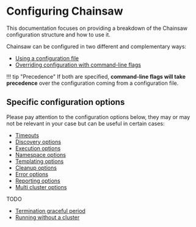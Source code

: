 # Configuring Chainsaw

This documentation focuses on providing a breakdown of the Chainsaw configuration structure and how to use it.

Chainsaw can be configured in two different and complementary ways:

- [Using a configuration file](./file.md)
- [Overriding configuration with command-line flags](./flags.md)

!!! tip "Precedence"
    If both are specified, **command-line flags will take precedence** over the configuration coming from a configuration file.

## Specific configuration options

Please pay attention to the configuration options below, they may or may not be relevant in your case but can be useful in certain cases:

- [Timeouts](./options/timeouts.md)
- [Discovery options](./options/discovery.md)
- [Execution options](./options/execution.md)
- [Namespace options](./options/namespace.md)
- [Templating options](./options/templating.md)
- [Cleanup options](./options/cleanup.md)
- [Error options](./options/error.md)
- [Reporting options](./options/report.md)
- [Multi cluster options](./options/clusters.md)

TODO

- [Termination graceful period](./options/grace.md)
- [Running without a cluster](./options/no-cluster.md)
